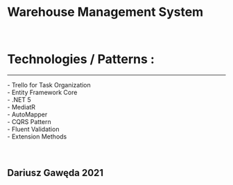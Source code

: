 # Warehouse Management System
<br />
<h1> Technologies / Patterns :</h1>
  <hr />
  - Trello for Task Organization <br />
  - Entity Framework Core<br />
  - .NET 5 <br/>
  - MediatR <br/>
  - AutoMapper<br/>
  - CQRS Pattern <br/>
  - Fluent Validation <br/>
  - Extension Methods <br/>
 <br/><br/>
<h2> Dariusz Gawęda 2021
